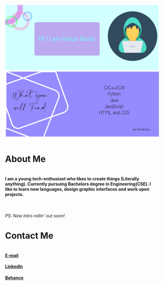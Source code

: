 
<img src ="https://github.com/varunborar/varunborar/blob/master/Banner1edit.png">
<img src="https://github.com/varunborar/varunborar/blob/master/Banner2edit.png">
<h1> About Me <h1>
<h4> I am a young tech-enthusiast who likes to create things (Literally anything). Currently pursuing Bachelors degree in Engineering(CSE). I like to learn new languages, design graphic interfaces and work upon projects. <br> <br> <br> </h4>
<h6>PS: New Intro rollin' out soon! </h6>
<h1>Contact Me<h1>
<h4>   <a href = "mailto:varunborar@gmail.com">     E-mail </a> <br>  </h4>
<h4>   <a href = "https://www.linkedin.com/in/varun-borar/">     LinkedIn </a> <br>  </h4>
<h4>   <a href = "https://www.behance.net/varunborar">     Behance </a>  </h4>
        


